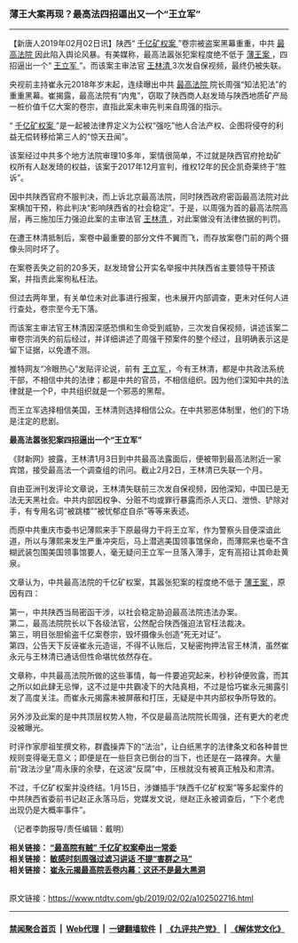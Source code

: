 ### 薄王大案再现？最高法四招逼出又一个“王立军”
------------------------

<div class="post_content">
 <p>
  【新唐人2019年02月02日讯】陕西“
  <a href="https://www.ntdtv.com/gb/406522.htm">
   千亿矿权案
  </a>
  ”卷宗被盗案黑幕重重，中共
  <a href="https://www.ntdtv.com/gb/最高法院.htm">
   最高法院
  </a>
  因此陷入舆论风暴。有美媒称，最高法嚣张犯案程度绝不低于
  <a href="https://www.ntdtv.com/gb/薄王案.htm">
   薄王案
  </a>
  ，四招逼出一个“
  <a href="https://www.ntdtv.com/gb/王立军.htm">
   王立军
  </a>
  ”。而该案主审法官
  <a href="https://www.ntdtv.com/gb/王林清.htm">
   王林清
  </a>
  3次发自保视频，最终仍被失联。
 </p>
 <p>
  央视前主持崔永元2018年岁末起，连续曝出中共
  <a href="https://www.ntdtv.com/gb/最高法院.htm">
   最高法院
  </a>
  院长周强“知法犯法”的重重黑幕。崔揭露，最高法院有“内鬼”，窃取了陕西商人赵发琦与陕西地质矿产局一桩价值千亿大案的卷宗，直指此案未审先判来自周强的指示。
 </p>
 <p>
  “
  <a href="https://www.ntdtv.com/gb/406522.htm">
   千亿矿权案
  </a>
  ”是一起被法律界定义为公权“强吃”他人合法产权、企图将侵夺的利益无偿转移给第三人的“惊天丑闻”。
 </p>
 <p>
  该案经过中共多个地方法院审理10多年，案情很简单，不过就是陕西官府抢劫矿权所有人赵发琦的权益，该案于2017年12月宣判，维权12年的民企凯奇莱终于“胜诉”。
 </p>
 <p>
  因中共陕西官府不服判决，而上诉北京最高法院，同时陕西政府密函最高法院对此案横加干预，称此判决“影响陕西省的社会稳定”。于是，以周强为首的最高法院高层，再三施加压力强迫此案的主审法官
  <a href="https://www.ntdtv.com/gb/王林清.htm">
   王林清
  </a>
  ，对此案做没有法律依据的判罚。
 </p>
 <p>
  在遭王林清抵制后，案卷中最重要的部分文件不翼而飞，而存放案卷门前的两个摄像头同时坏了。
 </p>
 <p>
  在案卷丢失之前的20多天，赵发琦曾公开实名举报中共陕西省主要领导干预该案，并指责此案徇私枉法。
 </p>
 <p>
  但过去两年里，有关单位未对此事进行报案，也未展开内部调查，更未对任何人进行查处，卷宗至今无下落。
 </p>
 <p>
  而该案主审法官王林清因深感恐惧和生命受到威胁，三次发自保视频，讲述该案二审卷宗消失的前后经过，并详细讲述了周强干预案件的整个经过，且明确表示这是留下证据，以免遭不测。
 </p>
 <p>
  推特网友“冷眼热心”发贴评论说，前有
  <a href="https://www.ntdtv.com/gb/王立军.htm">
   王立军
  </a>
  ，今有王林清，都是中共政法系统干部，不相信中共的法律；都是中共的官员，不相信组织。因为他们深知中共的法律就是一个P，中共组织就是一个邪恶的黑帮。
 </p>
 <p>
  而王立军选择相信美国，王林清则选择相信公众。在中共邪恶体制里，他们的下场是注定的悲剧。
 </p>
 <p>
  <strong>
   最高法嚣张犯案四招逼出一个“王立军”
  </strong>
 </p>
 <p>
  《财新网》披露，王林清1月3日到中共最高法露面后，便被带到最高法附近一家宾馆，接受最高法一个调查组的讯问。截止2月2日，王林清已失联一个月。
 </p>
 <p>
  自由亚洲刊发评论文章说，王林清失联前三次发自保视频，因他深知，中国已是无法无天黑社会。中共内部因权争、分赃不均或罪行暴露而杀人灭口、泄愤、铲除对手，有专用名词“被跳楼”“被忧郁症自杀”等等来表述。
 </p>
 <p>
  而原中共重庆市委书记薄熙来手下原最得力干将王立军，作为警察头目便深谙此道，所以与薄熙来发生严重冲突后，马上潜逃美国领事馆保命，而薄熙来也毫不含糊武装包围美国领事馆要人，毫无疑问王立军一旦落入薄手，定有高招让其命赴黄泉。
 </p>
 <p>
  文章认为，中共最高法院的千亿矿权案，其嚣张犯案的程度绝不低于
  <a href="https://www.ntdtv.com/gb/薄王案.htm">
   薄王案
  </a>
  ，原因有四：
 </p>
 <p>
  第一，中共陕西当局密函干涉，以社会稳定胁迫最高法院违法办案。
  <br>
   第二，最高法院院长以下各级法官，公然配合陕西强迫法官枉法裁决。
   <br/>
   第三，明目张胆偷盗千亿案卷宗，毁坏摄像头创造“死无对证”。
   <br/>
   第四，公告天下反诬崔永元造谣，不得不认账后，又秘密拘押法官王林清，虽然崔永元与王林清已通话但性命堪忧依然存在。
  </br>
 </p>
 <p>
  文章称，中共最高法院所做的这些事情，每一件要追究起来，秒秒钟便败露，而其之所以如此肆无忌惮，这不过是中共霸凌下的大陆真相，不过是恰巧崔永元揭露引发了高度关注。而崔永元揭露未被屏蔽和打压，无疑是中共内部权争所导致的。
 </p>
 <p>
  另外涉及此案的是中共顶层权势人物，不仅是最高法院院长周强，还有更大的老虎没被曝光。
 </p>
 <p>
  时评作家廖祖笙撰文称，群蠹操弄下的“法治”，让白纸黑字的法律条文和各种普世规则变得毫无意义；即便是在一些巨贪已倒台的当下，也还是在一路裸奔。大量前“政法沙皇”周永康的余孽，在这波“反腐”中，压根就没有被真正触及和肃清。
 </p>
 <p>
  不过，千亿矿权案并没终结。1月15日，涉嫌插手“陕西千亿矿权案”等多起案件的中共陕西省委前书记赵正永落马后，党媒发文说，继赵正永被调查后，“下个老虎出现仍是大概率事件”。
 </p>
 <p>
  （记者李韵报导/责任编辑：戴明）
 </p>
 <p>
  <strong>
   相关链接：
   <a href="https://www.ntdtv.com/b5/2019/01/01/a102478527.html" rel="noopener" target="_blank">
    “最高院有贼” 千亿矿权案牵出一常委
   </a>
   <br/>
   相关链接：
   <a href="https://www.ntdtv.com/b5/2019/01/21/a102493704.html" rel="noopener" target="_blank">
    敏感时刻周强过滤习讲话 不提“害群之马”
   </a>
   <br/>
   相关链接：
   <a href="https://www.ntdtv.com/b5/2019/01/03/a102480024.html" rel="noopener" target="_blank">
    崔永元揭最高院丢卷内幕：这还不是最大黑洞
   </a>
   <br/>
  </strong>
 </p>
 <div class="single_ad">
 </div>
</div>

<br/>原文链接：https://www.ntdtv.com/gb/2019/02/02/a102502716.html


------------------------
#### [禁闻聚合首页](https://github.com/gfw-breaker/banned-news/blob/master/README.md) &nbsp;|&nbsp; [Web代理](https://github.com/gfw-breaker/open-proxy/blob/master/README.md) &nbsp;|&nbsp; [一键翻墙软件](https://github.com/gfw-breaker/nogfw/blob/master/README.md) &nbsp;|&nbsp; [《九评共产党》](https://github.com/gfw-breaker/9ping.md/blob/master/README.md#九评之一评共产党是什么) &nbsp;|&nbsp; [《解体党文化》](https://github.com/gfw-breaker/jtdwh.md/blob/master/README.md#绪论)